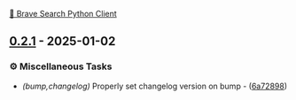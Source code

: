 [🦁 Brave Search Python Client](https://helmuthva.gitbook.io/brave-search-api-client)

## [0.2.1](https://github.com/helmut-hoffer-von-ankershoffen/brave-search-python-client/compare/v0.2.0..0.2.1) - 2025-01-02

### ⚙️ Miscellaneous Tasks

- *(bump,changelog)* Properly set changelog version on bump - ([6a72898](https://github.com/helmut-hoffer-von-ankershoffen/brave-search-python-client/commit/6a72898cbed32a09a08c9d0ac04e900dab189f82))


<!-- built with love in Berlin by Helmut Hoffer von Ankershoffen -->
